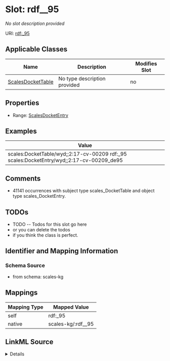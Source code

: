 

# Slot: rdf__95


_No slot description provided_





URI: [rdf:_95](http://www.w3.org/1999/02/22-rdf-syntax-ns#_95)



<!-- no inheritance hierarchy -->





## Applicable Classes

| Name | Description | Modifies Slot |
| --- | --- | --- |
| [ScalesDocketTable](../classes/ScalesDocketTable.md) | No type description provided |  no  |







## Properties

* Range: [ScalesDocketEntry](../classes/ScalesDocketEntry.md)






## Examples

| Value |
| --- |
| scales:DocketTable/wyd;;2:17-cv-00209 rdf:_95 scales:DocketEntry/wyd;;2:17-cv-00209_de95 |

## Comments

* 41141 occurrences with subject type scales_DocketTable and object type scales_DocketEntry.

## TODOs

* TODO -- Todos for this slot go here
* or you can delete the todos
* if you think the class is perfect.

## Identifier and Mapping Information







### Schema Source


* from schema: scales-kg




## Mappings

| Mapping Type | Mapped Value |
| ---  | ---  |
| self | rdf:_95 |
| native | scales-kg/:rdf__95 |




## LinkML Source

<details>
```yaml
name: rdf__95
description: No slot description provided
todos:
- TODO -- Todos for this slot go here
- or you can delete the todos
- if you think the class is perfect.
comments:
- 41141 occurrences with subject type scales_DocketTable and object type scales_DocketEntry.
examples:
- value: scales:DocketTable/wyd;;2:17-cv-00209 rdf:_95 scales:DocketEntry/wyd;;2:17-cv-00209_de95
from_schema: scales-kg
rank: 1000
slot_uri: rdf:_95
alias: rdf__95
domain_of:
- scales_DocketTable
range: scales_DocketEntry

```
</details>